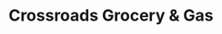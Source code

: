 ---
title: "Crossroads Grocery & Gas"
url: /ellijay/crossroads-grocery-and-gas/
shop: convenience
---